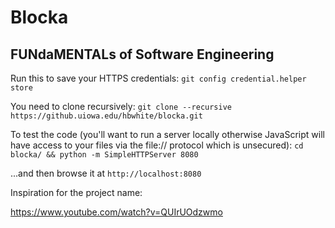 # Blocka
## FUNdaMENTALs of Software Engineering

Run this to save your HTTPS credentials:
`git config credential.helper store`

You need to clone recursively:
`git clone --recursive https://github.uiowa.edu/hbwhite/blocka.git`

To test the code (you'll want to run a server locally otherwise JavaScript will have access to your files via the file:// protocol which is unsecured):
`cd blocka/ && python -m SimpleHTTPServer 8080`

...and then browse it at `http://localhost:8080`

Inspiration for the project name:

https://www.youtube.com/watch?v=QUIrUOdzwmo

